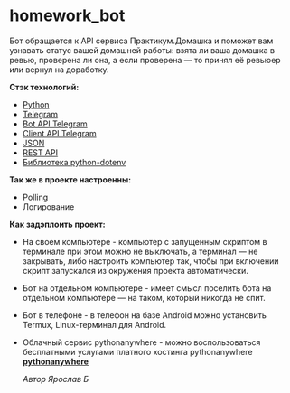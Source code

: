 # homework_bot

Бот обращается к API сервиса Практикум.Домашка и поможет вам узнавать статус вашей домашней работы: взята ли ваша домашка в ревью, проверена ли она, а если проверена — то принял её ревьюер или вернул на доработку.


**Стэк технологий:**
+ [Python](https://www.python.org/)
+ [Telegram](https://web.telegram.org/)
+ [Bot API Telegram](https://core.telegram.org/bots/api)
+ [Client API Telegram](https://core.telegram.org/)
+ [JSON](https://www.json.org/json-en.htm)
+ [REST API](https://docs.github.com/en/rest?apiVersion=2022-11-28)
+ [Библиотека python-dotenv](https://pypi.org/project/python-dotenv/)


**Так же в проекте настроенны:**
+ Polling
+ Логирование


**Как задэплоить проект:**
+ На своем компьютере - компьютер с запущенным скриптом в терминале при этом можно не выключать, а терминал — не закрывать, либо настроить компьютер так, чтобы при включении скрипт запускался из окружения проекта автоматически.
+ Бот на отдельном компьютере - имеет смысл поселить бота на отдельном компьютере — на таком, который никогда не спит.
+ Бот в телефоне - в телефон на базе Android можно установить Termux, Linux-терминал для Android.
+ Облачный сервис pythonanywhere - можно воспользоваться бесплатными услугами платного хостинга pythonanywhere [**pythonanywhere**](https://www.pythonanywhere.com/)




  _Автор Ярослав Б_
